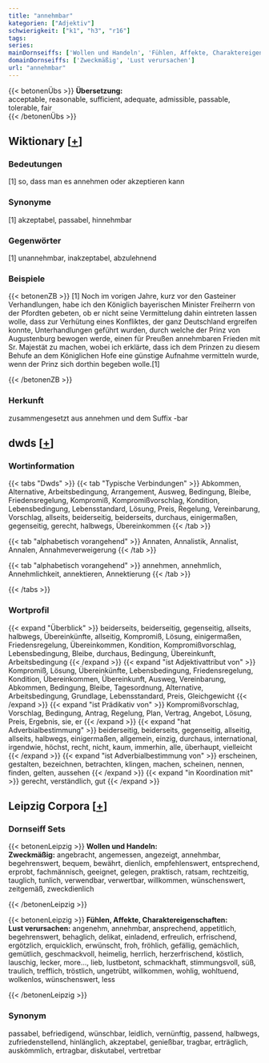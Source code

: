 ```yaml
---
title: "annehmbar"
kategorien: ["Adjektiv"]
schwierigkeit: ["k1", "h3", "r16"]
tags:
series:
mainDornseiffs: ['Wollen und Handeln', 'Fühlen, Affekte, Charaktereigenschaften']
domainDornseiffs: ['Zweckmäßig', 'Lust verursachen']
url: "annehmbar"
---
```


{{< betonenÜbs >}}
**Übersetzung:**  
acceptable, reasonable, sufficient, adequate, admissible, passable, tolerable, fair  
{{< /betonenÜbs >}}

## Wiktionary [[+](https://de.wiktionary.org/wiki/annehmbar)]

### Bedeutungen
[1] so, dass man es annehmen oder akzeptieren kann  

### Synonyme
[1] akzeptabel, passabel, hinnehmbar  

### Gegenwörter
[1] unannehmbar, inakzeptabel, abzulehnend  

### Beispiele
{{< betonenZB >}}
[1] Noch im vorigen Jahre, kurz vor den Gasteiner Verhandlungen, habe ich den Königlich bayerischen Minister Freiherrn von der Pfordten gebeten, ob er nicht seine Vermittelung dahin eintreten lassen wolle, dass zur Verhütung eines Konfliktes, der ganz Deutschland ergreifen konnte, Unterhandlungen geführt wurden, durch welche der Prinz von Augustenburg bewogen werde, einen für Preußen annehmbaren Frieden mit Sr. Majestät zu machen, wobei ich erklärte, dass ich dem Prinzen zu diesem Behufe an dem Königlichen Hofe eine günstige Aufnahme vermitteln wurde, wenn der Prinz sich dorthin begeben wolle.[1]  

{{< /betonenZB >}}
### Herkunft
zusammengesetzt aus annehmen und dem Suffix -bar  



## dwds [[+](https://www.dwds.de/wb/annehmbar)]

### Wortinformation
{{< tabs "Dwds" >}}
{{< tab "Typische Verbindungen" >}}
Abkommen, Alternative, Arbeitsbedingung, Arrangement, Ausweg, Bedingung, Bleibe, Friedensregelung, Kompromiß, Kompromißvorschlag, Kondition, Lebensbedingung, Lebensstandard, Lösung, Preis, Regelung, Vereinbarung, Vorschlag, allseits, beiderseitig, beiderseits, durchaus, einigermaßen, gegenseitig, gerecht, halbwegs, Übereinkommen
{{< /tab >}}

{{< tab "alphabetisch vorangehend" >}}
Annaten, Annalistik, Annalist, Annalen, Annahmeverweigerung
{{< /tab >}}

{{< tab "alphabetisch vorangehend" >}}
annehmen, annehmlich, Annehmlichkeit, annektieren, Annektierung
{{< /tab >}}

{{< /tabs >}}

### Wortprofil
{{< expand "Überblick" >}} beiderseits, beiderseitig, gegenseitig, allseits, halbwegs, Übereinkünfte, allseitig, Kompromiß, Lösung, einigermaßen, Friedensregelung, Übereinkommen, Kondition, Kompromißvorschlag, Lebensbedingung, Bleibe, durchaus, Bedingung, Übereinkunft, Arbeitsbedingung {{< /expand >}}
{{< expand "ist Adjektivattribut von" >}} Kompromiß, Lösung, Übereinkünfte, Lebensbedingung, Friedensregelung, Kondition, Übereinkommen, Übereinkunft, Ausweg, Vereinbarung, Abkommen, Bedingung, Bleibe, Tagesordnung, Alternative, Arbeitsbedingung, Grundlage, Lebensstandard, Preis, Gleichgewicht {{< /expand >}}
{{< expand "ist Prädikativ von" >}} Kompromißvorschlag, Vorschlag, Bedingung, Antrag, Regelung, Plan, Vertrag, Angebot, Lösung, Preis, Ergebnis, sie, er {{< /expand >}}
{{< expand "hat Adverbialbestimmung" >}} beiderseitig, beiderseits, gegenseitig, allseitig, allseits, halbwegs, einigermaßen, allgemein, einzig, durchaus, international, irgendwie, höchst, recht, nicht, kaum, immerhin, alle, überhaupt, vielleicht {{< /expand >}}
{{< expand "ist Adverbialbestimmung von" >}} erscheinen, gestalten, bezeichnen, betrachten, klingen, machen, scheinen, nennen, finden, gelten, aussehen {{< /expand >}}
{{< expand "in Koordination mit" >}} gerecht, verständlich, gut {{< /expand >}}

## Leipzig Corpora [[+](https://corpora.uni-leipzig.de/en/res?word=annehmbar&corpusId=deu_newscrawl-public_2018)]

### Dornseiff Sets
{{< betonenLeipzig >}}
**Wollen und Handeln:**  
**Zweckmäßig:** angebracht, angemessen, angezeigt, annehmbar, begehrenswert, bequem, bewährt, dienlich, empfehlenswert, entsprechend, erprobt, fachmännisch, geeignet, gelegen, praktisch, ratsam, rechtzeitig, tauglich, tunlich, verwendbar, verwertbar, willkommen, wünschenswert, zeitgemäß, zweckdienlich  

{{< /betonenLeipzig >}}


{{< betonenLeipzig >}}
**Fühlen, Affekte, Charaktereigenschaften:**  
**Lust verursachen:** angenehm, annehmbar, ansprechend, appetitlich, begehrenswert, behaglich, delikat, einladend, erfreulich, erfrischend, ergötzlich, erquicklich, erwünscht, froh, fröhlich, gefällig, gemächlich, gemütlich, geschmackvoll, heimelig, herrlich, herzerfrischend, köstlich, lauschig, lecker, more..., lieb, lustbetont, schmackhaft, stimmungsvoll, süß, traulich, trefflich, tröstlich, ungetrübt, willkommen, wohlig, wohltuend, wolkenlos, wünschenswert, less  

{{< /betonenLeipzig >}}

### Synonym
passabel, befriedigend, wünschbar, leidlich, vernünftig, passend, halbwegs, zufriedenstellend, hinlänglich, akzeptabel, genießbar, tragbar, erträglich, auskömmlich, ertragbar, diskutabel, vertretbar

